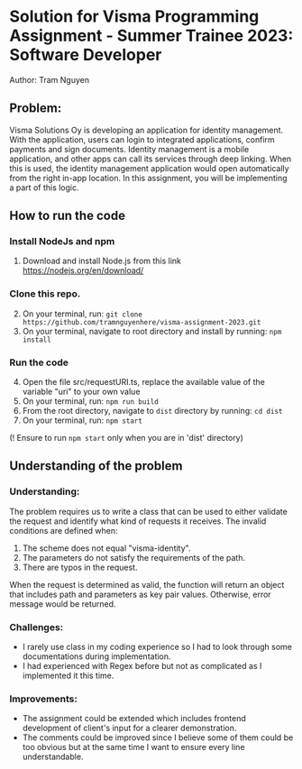# Solution for Visma Programming Assignment - Summer Trainee 2023: Software Developer

Author: Tram Nguyen

## Problem:

Visma Solutions Oy is developing an application for identity management. With the application, users can login to integrated applications, confirm payments and sign documents. Identity management is a mobile application, and other apps can call its services through deep linking. When this is used, the identity management application would open automatically from the right in-app location. In this assignment, you will be implementing a part of this logic.

## How to run the code

### Install NodeJs and npm

1. Download and install Node.js from this link https://nodejs.org/en/download/

### Clone this repo.

2. On your terminal, run: `git clone https://github.com/tramnguyenhere/visma-assignment-2023.git`
3. On your terminal, navigate to root directory and install by running: `npm install`

### Run the code

4. Open the file src/requestURI.ts, replace the available value of the variable "uri" to your own value
5. On your terminal, run: `npm run build`
6. From the root directory, navigate to `dist` directory by running: `cd dist`
7. On your terminal, run: `npm start`

(! Ensure to run `npm start` only when you are in 'dist' directory)

## Understanding of the problem

### Understanding:

The problem requires us to write a class that can be used to either validate the request and identify what kind of requests it receives. The invalid conditions are defined when:

1. The scheme does not equal "visma-identity".
2. The parameters do not satisfy the requirements of the path.
3. There are typos in the request.

When the request is determined as valid, the function will return an object that includes path and parameters as key pair values. Otherwise, error message would be returned.

### Challenges:

- I rarely use class in my coding experience so I had to look through some documentations during implementation.
- I had experienced with Regex before but not as complicated as I implemented it this time.

### Improvements:

- The assignment could be extended which includes frontend development of client's input for a clearer demonstration.
- The comments could be improved since I believe some of them could be too obvious but at the same time I want to ensure every line understandable.
